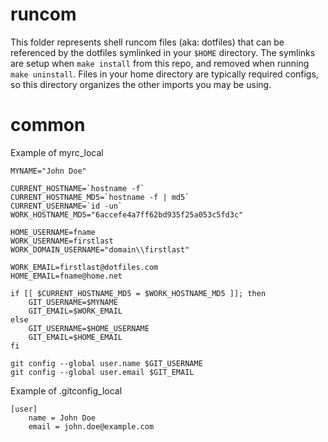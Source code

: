 # runcom

This folder represents shell runcom files (aka: dotfiles) that can be referenced
by the dotfiles symlinked in your `$HOME` directory. The symlinks are setup when
`make install` from this repo, and removed when running `make uninstall`. Files
in your home directory are typically required configs, so this directory
organizes the other imports you may be using.

# common

Example of myrc_local

```shell
MYNAME="John Doe"

CURRENT_HOSTNAME=`hostname -f`
CURRENT_HOSTNAME_MD5=`hostname -f | md5`
CURRENT_USERNAME=`id -un`
WORK_HOSTNAME_MD5="6accefe4a7ff62bd935f25a053c5fd3c"

HOME_USERNAME=fname
WORK_USERNAME=firstlast
WORK_DOMAIN_USERNAME="domain\\firstlast"

WORK_EMAIL=firstlast@dotfiles.com
HOME_EMAIL=fname@home.net

if [[ $CURRENT_HOSTNAME_MD5 = $WORK_HOSTNAME_MD5 ]]; then
    GIT_USERNAME=$MYNAME
    GIT_EMAIL=$WORK_EMAIL
else
    GIT_USERNAME=$HOME_USERNAME
    GIT_EMAIL=$HOME_EMAIL
fi

git config --global user.name $GIT_USERNAME
git config --global user.email $GIT_EMAIL
```

Example of .gitconfig_local

```properties
[user]
    name = John Doe
    email = john.doe@example.com
```
